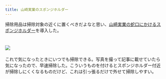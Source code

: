 ```yaml
---
title: 山崎実業のスポンジホルダー
---
```

掃除用品は掃除対象の近くに置くべきだよなと思い、[山崎実業の蛇口にかけるスポンジホルダー](https://www.amazon.co.jp/dp/B07MM4GC6P)を導入した。

![](https://lh6.googleusercontent.com/Y-fsY29jyYZBYvtl5JnmEIMltIXlJlfR8g9w33fyUJvIvPyzidUP3QS1i142OCQrI4TZYxWLPrkTg--__4V5ontsCfLm_cAuraVR4xovQCZ4VUdHl0EU_XNFcwL9oOXMlQJGtoXvUPnbAqVdIFPAA2fqMg47CQYh6Unvm2r0zB8Mfqfhu0Ts2edDgu4i)
===================================================================================================================================================================================================================================

これで気になったときにいつでも掃除できる。写真を撮って記事に載せていたら気になったので、早速掃除した。こういうものを付けるとスポンジホルダー付近が掃除しにくくなるものだけど、これは引っ張るだけで外せて掃除しやすい。
